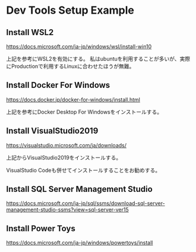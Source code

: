 # Dev Tools Setup Example

## Install WSL2
https://docs.microsoft.com/ja-jp/windows/wsl/install-win10

上記を参考にWSL2を有効にする。
私はubuntuを利用することが多いが、実際にProductionで利用するLinuxに合わせたほうが無難。

## Install Docker For Windows
https://docs.docker.jp/docker-for-windows/install.html

上記を参考にDocker Desktop For Windowsをインストールする。

## Install VisualStudio2019
https://visualstudio.microsoft.com/ja/downloads/

上記からVisualStudio2019をインストールする。

VisualStudio Codeも併せてインストールすることをお勧めする。

## Install SQL Server Management Studio
https://docs.microsoft.com/ja-jp/sql/ssms/download-sql-server-management-studio-ssms?view=sql-server-ver15

## Install Power Toys
https://docs.microsoft.com/ja-jp/windows/powertoys/install

